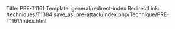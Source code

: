 Title: PRE-T1161
Template: general/redirect-index
RedirectLink: /techniques/T1384
save_as: pre-attack/index.php/Technique/PRE-T1161/index.html